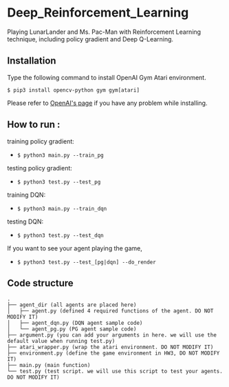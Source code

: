 # Deep_Reinforcement_Learning
Playing LunarLander and Ms. Pac-Man with Reinforcement Learning technique, including policy gradient and Deep Q-Learning.

## Installation
Type the following command to install OpenAI Gym Atari environment.

`$ pip3 install opencv-python gym gym[atari]`

Please refer to [OpenAI's page](https://github.com/openai/gym) if you have any problem while installing.

## How to run :
training policy gradient:
* `$ python3 main.py --train_pg`

testing policy gradient:
* `$ python3 test.py --test_pg`

training DQN:
* `$ python3 main.py --train_dqn`

testing DQN:
* `$ python3 test.py --test_dqn`

If you want to see your agent playing the game,
* `$ python3 test.py --test_[pg|dqn] --do_render`


## Code structure

```
.
├── agent_dir (all agents are placed here)
│   ├── agent.py (defined 4 required functions of the agent. DO NOT MODIFY IT)
│   ├── agent_dqn.py (DQN agent sample code)
│   └── agent_pg.py (PG agent sample code)
├── argument.py (you can add your arguments in here. we will use the default value when running test.py)
├── atari_wrapper.py (wrap the atari environment. DO NOT MODIFY IT)
├── environment.py (define the game environment in HW3, DO NOT MODIFY IT)
├── main.py (main function)
└── test.py (test script. we will use this script to test your agents. DO NOT MODIFY IT)

```
